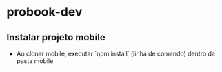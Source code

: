 # probook-dev


## Instalar projeto mobile
- Ao clonar mobile, executar ´npm install´ (linha de comando) dentro da pasta mobile
